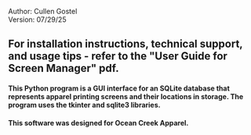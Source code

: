 Author:  Cullen Gostel  
Version: 07/29/25
## For installation instructions, technical support, and usage tips - refer to the "User Guide for Screen Manager" pdf.  
#### This Python program is a GUI interface for an SQLite database that represents apparel printing screens and their locations in storage. The program uses the tkinter and sqlite3 libraries.  
#### This software was designed for Ocean Creek Apparel.


